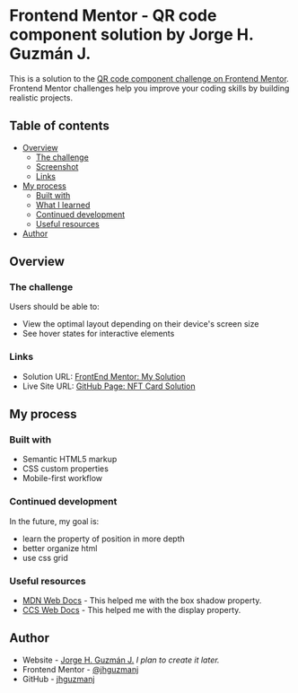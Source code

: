 # Frontend Mentor - QR code component solution by Jorge H. Guzmán J.

This is a solution to the [QR code component challenge on Frontend Mentor](https://www.frontendmentor.io/challenges/qr-code-component-iux_sIO_H). Frontend Mentor challenges help you improve your coding skills by building realistic projects. 

## Table of contents

- [Overview](#overview)
  - [The challenge](#the-challenge)
  - [Screenshot](#screenshot)
  - [Links](#links)
- [My process](#my-process)
  - [Built with](#built-with)
  - [What I learned](#what-i-learned)
  - [Continued development](#continued-development)
  - [Useful resources](#useful-resources)
- [Author](#author)

## Overview

### The challenge

Users should be able to:

- View the optimal layout depending on their device's screen size
- See hover states for interactive elements

### Links

- Solution URL: [FrontEnd Mentor: My Solution](https://www.frontendmentor.io/solutions/nft-preview-card-component-solution-by-jorge-h-guzmn-j-Fwax2nP7s)
- Live Site URL: [GitHub Page: NFT Card Solution](https://jhguzmanj.github.io/Challenge2/)

## My process

### Built with

- Semantic HTML5 markup
- CSS custom properties
- Mobile-first workflow

### Continued development

In the future, my goal is:
- learn the property of position in more depth
- better organize html
- use css grid

### Useful resources

- [MDN Web Docs](https://developer.mozilla.org/en-US/docs/Web/CSS/box-shadow) - This helped me with the box shadow property.
- [CCS Web Docs](https://devdocs.io/css/display) - This helped me with the display property.

## Author

- Website - [Jorge H. Guzmán J.](https://www.jhguzmanj.com) *I plan to create it later.*
- Frontend Mentor - [@jhguzmanj](https://www.frontendmentor.io/profile/jhguzmanj)
- GitHub - [jhguzmanj](https://github.com/jhguzmanj)
